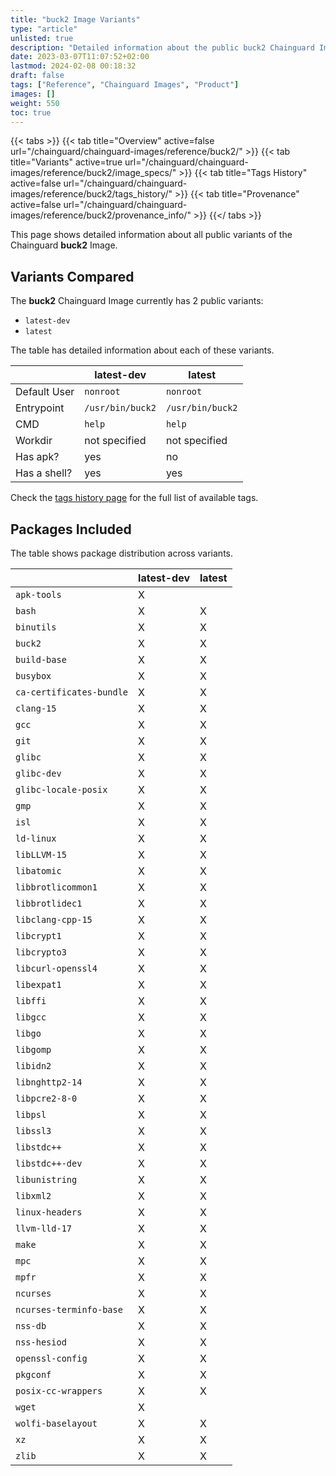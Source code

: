 ```yaml
---
title: "buck2 Image Variants"
type: "article"
unlisted: true
description: "Detailed information about the public buck2 Chainguard Image variants"
date: 2023-03-07T11:07:52+02:00
lastmod: 2024-02-08 00:18:32
draft: false
tags: ["Reference", "Chainguard Images", "Product"]
images: []
weight: 550
toc: true
---
```


{{< tabs >}}
{{< tab title="Overview" active=false url="/chainguard/chainguard-images/reference/buck2/" >}}
{{< tab title="Variants" active=true url="/chainguard/chainguard-images/reference/buck2/image_specs/" >}}
{{< tab title="Tags History" active=false url="/chainguard/chainguard-images/reference/buck2/tags_history/" >}}
{{< tab title="Provenance" active=false url="/chainguard/chainguard-images/reference/buck2/provenance_info/" >}}
{{</ tabs >}}

This page shows detailed information about all public variants of the Chainguard **buck2** Image.

## Variants Compared
The **buck2** Chainguard Image currently has 2 public variants: 

- `latest-dev`
- `latest`

The table has detailed information about each of these variants.

|              | latest-dev       | latest           |
|--------------|------------------|------------------|
| Default User | `nonroot`        | `nonroot`        |
| Entrypoint   | `/usr/bin/buck2` | `/usr/bin/buck2` |
| CMD          | `help`           | `help`           |
| Workdir      | not specified    | not specified    |
| Has apk?     | yes              | no               |
| Has a shell? | yes              | yes              |

Check the [tags history page](/chainguard/chainguard-images/reference/buck2/tags_history/) for the full list of available tags.

## Packages Included
The table shows package distribution across variants.

|                          | latest-dev | latest |
|--------------------------|------------|--------|
| `apk-tools`              | X          |        |
| `bash`                   | X          | X      |
| `binutils`               | X          | X      |
| `buck2`                  | X          | X      |
| `build-base`             | X          | X      |
| `busybox`                | X          | X      |
| `ca-certificates-bundle` | X          | X      |
| `clang-15`               | X          | X      |
| `gcc`                    | X          | X      |
| `git`                    | X          | X      |
| `glibc`                  | X          | X      |
| `glibc-dev`              | X          | X      |
| `glibc-locale-posix`     | X          | X      |
| `gmp`                    | X          | X      |
| `isl`                    | X          | X      |
| `ld-linux`               | X          | X      |
| `libLLVM-15`             | X          | X      |
| `libatomic`              | X          | X      |
| `libbrotlicommon1`       | X          | X      |
| `libbrotlidec1`          | X          | X      |
| `libclang-cpp-15`        | X          | X      |
| `libcrypt1`              | X          | X      |
| `libcrypto3`             | X          | X      |
| `libcurl-openssl4`       | X          | X      |
| `libexpat1`              | X          | X      |
| `libffi`                 | X          | X      |
| `libgcc`                 | X          | X      |
| `libgo`                  | X          | X      |
| `libgomp`                | X          | X      |
| `libidn2`                | X          | X      |
| `libnghttp2-14`          | X          | X      |
| `libpcre2-8-0`           | X          | X      |
| `libpsl`                 | X          | X      |
| `libssl3`                | X          | X      |
| `libstdc++`              | X          | X      |
| `libstdc++-dev`          | X          | X      |
| `libunistring`           | X          | X      |
| `libxml2`                | X          | X      |
| `linux-headers`          | X          | X      |
| `llvm-lld-17`            | X          | X      |
| `make`                   | X          | X      |
| `mpc`                    | X          | X      |
| `mpfr`                   | X          | X      |
| `ncurses`                | X          | X      |
| `ncurses-terminfo-base`  | X          | X      |
| `nss-db`                 | X          | X      |
| `nss-hesiod`             | X          | X      |
| `openssl-config`         | X          | X      |
| `pkgconf`                | X          | X      |
| `posix-cc-wrappers`      | X          | X      |
| `wget`                   | X          |        |
| `wolfi-baselayout`       | X          | X      |
| `xz`                     | X          | X      |
| `zlib`                   | X          | X      |

